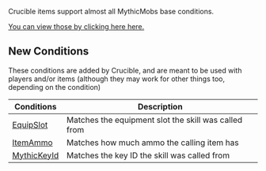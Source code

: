 Crucible items support almost all MythicMobs base conditions.

[You can view those by clicking here here.](https://git.lumine.io/mythiccraft/MythicMobs/-/wikis/Skills/Conditions/)

New Conditions
-------------

These conditions are added by Crucible, and are meant to be used with players and/or items (although they may work for other things too, depending on the condition)

| Conditions                     | Description                                                    |
|------------------------------|----------------------------------------------------------------|
| [EquipSlot](Skills/Conditions/EquipSlot) | Matches the equipment slot the skill was called from |
| [ItemAmmo](Skills/Conditions/ItemAmmo)   | Matches how much ammo the calling item has         |
| [MythicKeyId](Skills/Conditions/MythicKeyId) | Matches the key ID the skill was called from   |